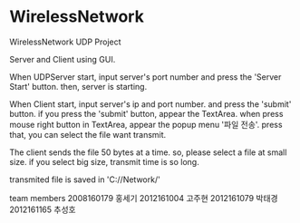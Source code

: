 # WirelessNetwork
WirelessNetwork UDP Project

Server and Client using GUI.

When UDPServer start, input server's port number and press the 'Server Start' button.
then, server is starting.

When Client start, input server's ip and port number. and press the 'submit' button.
if you press the 'submit' button, appear the TextArea. when press mouse right button in TextArea, appear the popup menu '파일 전송'.
press that, you can select the file want transmit.

The client sends the file 50 bytes at a time. so, please select a file at small size.
if you select big size, transmit time is so long.

transmited file is saved in 'C://Network/' 


team members
2008160179 홍세기
2012161004 고주현
2012161079 박태경
2012161165 추성호
